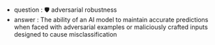 - question : 🛡️ adversarial robustness
- answer : The ability of an AI model to maintain accurate predictions when faced with adversarial examples or maliciously crafted inputs designed to cause misclassification